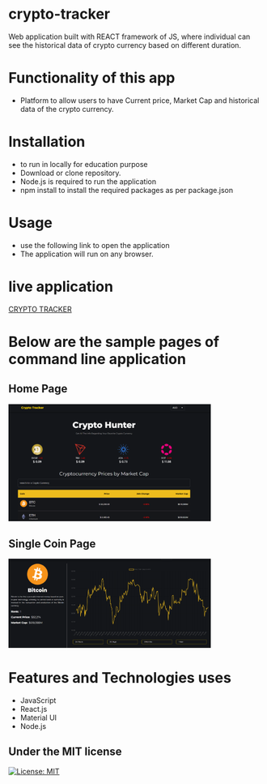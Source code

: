 # crypto-tracker

Web application built with REACT framework of JS, where individual can see the historical data of crypto currency based on different duration.

# Functionality of this app

- Platform to allow users to have Current price, Market Cap and historical data of the crypto currency.

# Installation

- to run in locally for education purpose
- Download or clone repository.
- Node.js is required to run the application
- npm install to install the required packages as per package.json

# Usage

- use the following link to open the application
- The application will run on any browser.

# live application

[CRYPTO TRACKER](https://kartavya99.github.io/crypto-tracker/)

# Below are the sample pages of command line application

## Home Page

<img src = "./public/homepage.png" width ="400">

## Single Coin Page

<img src = "./public/coinpage.png" width ="400">

# Features and Technologies uses

- JavaScript
- React.js
- Material UI
- Node.js

## Under the MIT license

[![License: MIT](https://img.shields.io/badge/License-MIT-yellow.svg)](https://opensource.org/licenses/MIT)

